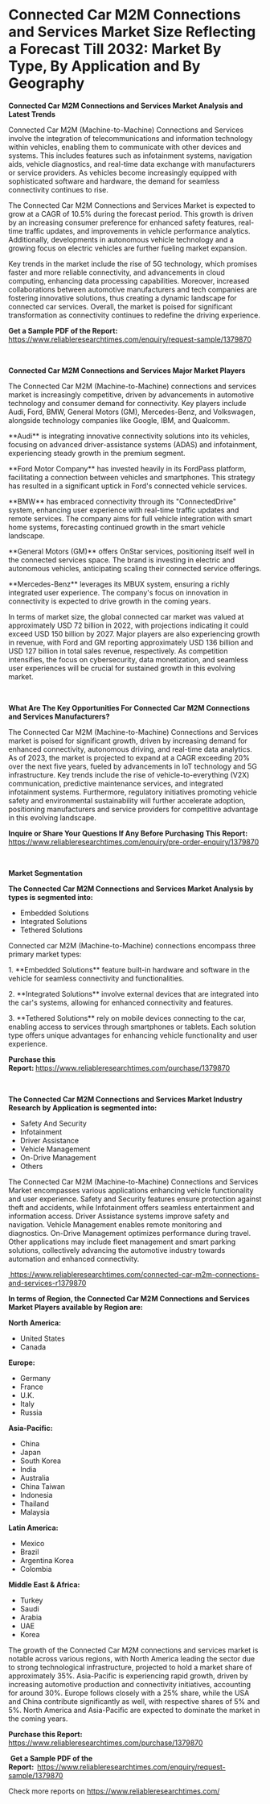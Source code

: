 <p><h1>Connected Car M2M Connections and Services Market Size Reflecting a Forecast Till 2032: Market By Type, By Application and By Geography</h1></p><p><strong>Connected Car M2M Connections and Services Market Analysis and Latest Trends</strong></p>
<p><p>Connected Car M2M (Machine-to-Machine) Connections and Services involve the integration of telecommunications and information technology within vehicles, enabling them to communicate with other devices and systems. This includes features such as infotainment systems, navigation aids, vehicle diagnostics, and real-time data exchange with manufacturers or service providers. As vehicles become increasingly equipped with sophisticated software and hardware, the demand for seamless connectivity continues to rise.</p><p>The Connected Car M2M Connections and Services Market is expected to grow at a CAGR of 10.5% during the forecast period. This growth is driven by an increasing consumer preference for enhanced safety features, real-time traffic updates, and improvements in vehicle performance analytics. Additionally, developments in autonomous vehicle technology and a growing focus on electric vehicles are further fueling market expansion. </p><p>Key trends in the market include the rise of 5G technology, which promises faster and more reliable connectivity, and advancements in cloud computing, enhancing data processing capabilities. Moreover, increased collaborations between automotive manufacturers and tech companies are fostering innovative solutions, thus creating a dynamic landscape for connected car services. Overall, the market is poised for significant transformation as connectivity continues to redefine the driving experience.</p></p>
<p><strong>Get a Sample PDF of the Report:&nbsp;</strong> <a href="https://www.reliableresearchtimes.com/enquiry/request-sample/1379870?utm_campaign=3290&utm_medium=2&utm_source=Github&utm_content=ia&utm_term=11032025&utm_id=connected-car-m2m-connections-and-services">https://www.reliableresearchtimes.com/enquiry/request-sample/1379870</a></p>
<p>&nbsp;</p>
<p><strong>Connected Car M2M Connections and Services Major Market Players</strong></p>
<p><p>The Connected Car M2M (Machine-to-Machine) connections and services market is increasingly competitive, driven by advancements in automotive technology and consumer demand for connectivity. Key players include Audi, Ford, BMW, General Motors (GM), Mercedes-Benz, and Volkswagen, alongside technology companies like Google, IBM, and Qualcomm.</p><p>**Audi** is integrating innovative connectivity solutions into its vehicles, focusing on advanced driver-assistance systems (ADAS) and infotainment, experiencing steady growth in the premium segment.</p><p>**Ford Motor Company** has invested heavily in its FordPass platform, facilitating a connection between vehicles and smartphones. This strategy has resulted in a significant uptick in Ford's connected vehicle services.</p><p>**BMW** has embraced connectivity through its "ConnectedDrive" system, enhancing user experience with real-time traffic updates and remote services. The company aims for full vehicle integration with smart home systems, forecasting continued growth in the smart vehicle landscape.</p><p>**General Motors (GM)** offers OnStar services, positioning itself well in the connected services space. The brand is investing in electric and autonomous vehicles, anticipating scaling their connected service offerings.</p><p>**Mercedes-Benz** leverages its MBUX system, ensuring a richly integrated user experience. The company's focus on innovation in connectivity is expected to drive growth in the coming years.</p><p>In terms of market size, the global connected car market was valued at approximately USD 72 billion in 2022, with projections indicating it could exceed USD 150 billion by 2027. Major players are also experiencing growth in revenue, with Ford and GM reporting approximately USD 136 billion and USD 127 billion in total sales revenue, respectively. As competition intensifies, the focus on cybersecurity, data monetization, and seamless user experiences will be crucial for sustained growth in this evolving market.</p></p>
<p>&nbsp;</p>
<p><strong>What Are The Key Opportunities For Connected Car M2M Connections and Services Manufacturers?</strong></p>
<p><p>The Connected Car M2M (Machine-to-Machine) Connections and Services market is poised for significant growth, driven by increasing demand for enhanced connectivity, autonomous driving, and real-time data analytics. As of 2023, the market is projected to expand at a CAGR exceeding 20% over the next five years, fueled by advancements in IoT technology and 5G infrastructure. Key trends include the rise of vehicle-to-everything (V2X) communication, predictive maintenance services, and integrated infotainment systems. Furthermore, regulatory initiatives promoting vehicle safety and environmental sustainability will further accelerate adoption, positioning manufacturers and service providers for competitive advantage in this evolving landscape.</p></p>
<p><strong>Inquire or Share Your Questions If Any Before Purchasing This Report:</strong> <a href="https://www.reliableresearchtimes.com/enquiry/pre-order-enquiry/1379870?utm_campaign=3290&utm_medium=2&utm_source=Github&utm_content=ia&utm_term=11032025&utm_id=connected-car-m2m-connections-and-services">https://www.reliableresearchtimes.com/enquiry/pre-order-enquiry/1379870</a></p>
<p>&nbsp;</p>
<p><strong>Market Segmentation</strong></p>
<p><strong>The Connected Car M2M Connections and Services Market Analysis by types is segmented into:</strong></p>
<p><ul><li>Embedded Solutions</li><li>Integrated Solutions</li><li>Tethered Solutions</li></ul></p>
<p><p>Connected car M2M (Machine-to-Machine) connections encompass three primary market types: </p><p>1. **Embedded Solutions** feature built-in hardware and software in the vehicle for seamless connectivity and functionalities. </p><p>2. **Integrated Solutions** involve external devices that are integrated into the car's systems, allowing for enhanced connectivity and features. </p><p>3. **Tethered Solutions** rely on mobile devices connecting to the car, enabling access to services through smartphones or tablets. Each solution type offers unique advantages for enhancing vehicle functionality and user experience.</p></p>
<p><strong>Purchase this Report:&nbsp;</strong><a href="https://www.reliableresearchtimes.com/purchase/1379870?utm_campaign=3290&utm_medium=2&utm_source=Github&utm_content=ia&utm_term=11032025&utm_id=connected-car-m2m-connections-and-services">https://www.reliableresearchtimes.com/purchase/1379870</a></p>
<p>&nbsp;</p>
<p><strong>The Connected Car M2M Connections and Services Market Industry Research by Application is segmented into:</strong></p>
<p><ul><li>Safety And Security</li><li>Infotainment</li><li>Driver Assistance</li><li>Vehicle Management</li><li>On-Drive Management</li><li>Others</li></ul></p>
<p><p>The Connected Car M2M (Machine-to-Machine) Connections and Services Market encompasses various applications enhancing vehicle functionality and user experience. Safety and Security features ensure protection against theft and accidents, while Infotainment offers seamless entertainment and information access. Driver Assistance systems improve safety and navigation. Vehicle Management enables remote monitoring and diagnostics. On-Drive Management optimizes performance during travel. Other applications may include fleet management and smart parking solutions, collectively advancing the automotive industry towards automation and enhanced connectivity.</p></p>
<p><a href="https://www.reliableresearchtimes.com/connected-car-m2m-connections-and-services-r1379870?utm_campaign=3290&utm_medium=2&utm_source=Github&utm_content=ia&utm_term=11032025&utm_id=connected-car-m2m-connections-and-services">&nbsp;https://www.reliableresearchtimes.com/connected-car-m2m-connections-and-services-r1379870</a></p>
<p><strong>In terms of Region, the Connected Car M2M Connections and Services Market Players available by Region are:</strong></p>
<p>
    <p> <strong> North America: </strong>
        <ul>
            <li>United States</li>
            <li>Canada</li>
        </ul>
        </p> 
    <p> <strong> Europe: </strong>
        <ul>
            <li>Germany</li>
            <li>France</li>
            <li>U.K.</li>
            <li>Italy</li>
            <li>Russia</li>
        </ul>
        </p> 
    <p> <strong> Asia-Pacific: </strong>
        <ul>
            <li>China</li>
            <li>Japan</li>
            <li>South Korea</li>
            <li>India</li>
            <li>Australia</li>
            <li>China Taiwan</li>
            <li>Indonesia</li>
            <li>Thailand</li>
            <li>Malaysia</li>
        </ul>
        </p> 
    <p> <strong> Latin America: </strong>
        <ul>
            <li>Mexico</li>
            <li>Brazil</li>
            <li>Argentina Korea</li>
            <li>Colombia</li>
        </ul>
        </p> 
    <p> <strong> Middle East & Africa: </strong>
        <ul>
            <li>Turkey</li>
            <li>Saudi</li>
            <li>Arabia</li>
            <li>UAE</li>
            <li>Korea</li>
        </ul>
    </p>
    </p>
<p><p>The growth of the Connected Car M2M connections and services market is notable across various regions, with North America leading the sector due to strong technological infrastructure, projected to hold a market share of approximately 35%. Asia-Pacific is experiencing rapid growth, driven by increasing automotive production and connectivity initiatives, accounting for around 30%. Europe follows closely with a 25% share, while the USA and China contribute significantly as well, with respective shares of 5% and 5%. North America and Asia-Pacific are expected to dominate the market in the coming years.</p></p>
<p><strong>Purchase this Report: </strong><a href="https://www.reliableresearchtimes.com/purchase/1379870?utm_campaign=3290&utm_medium=2&utm_source=Github&utm_content=ia&utm_term=11032025&utm_id=connected-car-m2m-connections-and-services">https://www.reliableresearchtimes.com/purchase/1379870</a></p>
<p>&nbsp;<strong>Get a Sample PDF of the Report:&nbsp;&nbsp;</strong><a href="https://www.reliableresearchtimes.com/enquiry/request-sample/1379870?utm_campaign=3290&utm_medium=2&utm_source=Github&utm_content=ia&utm_term=11032025&utm_id=connected-car-m2m-connections-and-services">https://www.reliableresearchtimes.com/enquiry/request-sample/1379870</a></p>
<p><strong></strong></p>
<p>Check more reports on <a href="https://www.reliableresearchtimes.com/?utm_campaign=3290&utm_medium=2&utm_source=Github&utm_content=ia&utm_term=11032025&utm_id=connected-car-m2m-connections-and-services">https://www.reliableresearchtimes.com/</a></p>